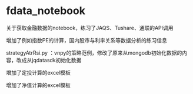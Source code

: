 # fdata_notebook
关于获取金融数据的notebook，练习了JAQS、Tushare、通联的API调用

增加了例如指数PE的计算，国内股市与利率关系等数据分析的练习信息

strategyAtrRsi.py ：vnpy的策略范例，修改了原来从mongodb初始化数据的内容，改成从jqdatasdk初始化数据

增加了定投计算的excel模板

增加了净值计算的excel模板

